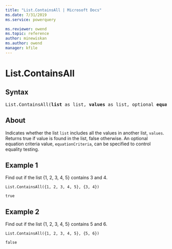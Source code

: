```yaml
---
title: "List.ContainsAll | Microsoft Docs"
ms.date: 7/31/2019
ms.service: powerquery

ms.reviewer: owend
ms.topic: reference
author: minewiskan
ms.author: owend
manager: kfile
---
```

# List.ContainsAll

## Syntax

<pre>
List.ContainsAll(<b>list</b> as list, <b>values</b> as list, optional <b>equationCriteria</b> as any) as logical
</pre>
  
## About  
Indicates whether the list `list` includes all the values in another list, `values`. Returns true if value is found in the list, false otherwise. An optional equation criteria value, `equationCriteria`, can be specified to control equality testing. 

## Example 1
Find out if the list {1, 2, 3, 4, 5} contains 3 and 4.

```powerquery-m
List.ContainsAll({1, 2, 3, 4, 5}, {3, 4})
```

`true`

## Example 2
Find out if the list {1, 2, 3, 4, 5} contains 5 and 6.

```powerquery-m
List.ContainsAll({1, 2, 3, 4, 5}, {5, 6})
```

`false`
